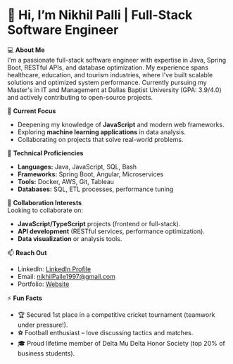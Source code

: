 # 👋 Hi, I’m Nikhil Palli | Full-Stack Software Engineer

💻 **About Me**  
I'm a passionate full-stack software engineer with expertise in Java, Spring Boot, RESTful APIs, and database optimization. My experience spans healthcare, education, and tourism industries, where I've built scalable solutions and optimized system performance. Currently pursuing my Master's in IT and Management at Dallas Baptist University (GPA: 3.9/4.0) and actively contributing to open-source projects.

🌱 **Current Focus**  
- Deepening my knowledge of **JavaScript** and modern web frameworks.  
- Exploring **machine learning applications** in data analysis.  
- Collaborating on projects that solve real-world problems.  

🚀 **Technical Proficiencies**  
- **Languages:** Java, JavaScript, SQL, Bash  
- **Frameworks:** Spring Boot, Angular, Microservices  
- **Tools:** Docker, AWS, Git, Tableau  
- **Databases:** SQL, ETL processes, performance tuning  

💞 **Collaboration Interests**  
Looking to collaborate on:  
- **JavaScript/TypeScript** projects (frontend or full-stack).  
- **API development** (RESTful services, performance optimization).  
- **Data visualization** or analysis tools.  

📫 **Reach Out**  
- LinkedIn: [LinkedIn Profile](https://www.linkedin.com/in/nikhil-palli/)  
- Email: nikhilPalle1997@gmail.com  
- Portfolio: [Website](nikhilpallicode.github.io/nikhil-palli-portfolio/)  

⚡ **Fun Facts**  
- 🏆 Secured 1st place in a competitive cricket tournament (teamwork under pressure!).  
- ⚽ Football enthusiast – love discussing tactics and matches.  
- 🎓 Proud lifetime member of Delta Mu Delta Honor Society (top 20% of business students).  
 

<!---
NikhilPalliCode/NikhilPalliCode is a ✨ special ✨ repository because its `README.md` (this file) appears on your GitHub profile.
--->
